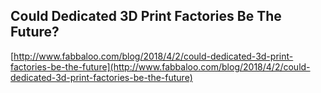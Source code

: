 ## Could Dedicated 3D Print Factories Be The Future?
  
  [http://www.fabbaloo.com/blog/2018/4/2/could-dedicated-3d-print-factories-be-the-future](http://www.fabbaloo.com/blog/2018/4/2/could-dedicated-3d-print-factories-be-the-future)